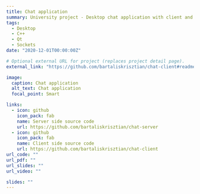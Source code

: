 ```yaml
---
title: Chat application
summary: University project - Desktop chat application with client and server side using winsockets.
tags:
  - Desktop
  - C++
  - Qt
  - Sockets
date: "2020-12-01T00:00:00Z"

# Optional external URL for project (replaces project detail page).
external_link: "https://github.com/bartaliskrisztian/chat-client#readme"

image:
  caption: Chat application
  alt_text: Chat application
  focal_point: Smart

links:
  - icon: github
    icon_pack: fab
    name: Server side source code
    url: https://github.com/bartaliskrisztian/chat-server
  - icon: github
    icon_pack: fab
    name: Client side source code
    url: https://github.com/bartaliskrisztian/chat-client
url_code: ""
url_pdf: ""
url_slides: ""
url_video: ""

slides: ""
---
```

